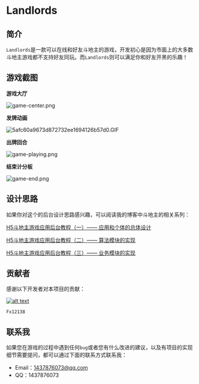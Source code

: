 # Landlords

## 简介

`Landlords`是一款可以在线和好友斗地主的游戏，开发初心是因为市面上的大多数斗地主游戏都不支持好友同玩。而`Landlords`则可以满足你和好友开黑的乐趣！

## 游戏截图

**游戏大厅**

![game-center.png](https://i.loli.net/2019/03/01/5c7927eb1e33d.png)

**发牌动画**

![5afc60a9673d872732ee1694126b57d0.GIF](https://i.loli.net/2019/03/01/5c792c6fb2d0d.gif)

**出牌回合**

![game-playing.png](https://i.loli.net/2019/03/01/5c79291f3a6e8.png)

**结束计分板**

![game-end.png](https://i.loli.net/2019/03/01/5c79292ed3d91.png)

## 设计思路

如果你对这个的后台设计思路感兴趣，可以阅读我的博客中斗地主的相关系列：

[H5斗地主游戏应用后台教程（一）—— 应用和个体的总体设计](https://pushy.site/2019/02/21/landroad-backend-1/)

[H5斗地主游戏应用后台教程（二）—— 算法模块的实现](https://pushy.site/2019/02/21/landroad-backend-2/)

[H5斗地主游戏应用后台教程（三）—— 业务模块的实现](https://pushy.site/2019/02/21/landroad-backend-3/)

## 贡献者

感谢以下开发者对本项目的贡献：

[![alt text](https://avatars3.githubusercontent.com/u/45006187?s=460&v=4 "title")](https://github.com/Fx12138)

`Fx12138`

## 联系我

如果您在游戏的过程中遇到任何`bug`或者您有什么改进的建议，以及有项目的实现细节需要提问，都可以通过下面的联系方式联系我：

- Email：1437876073@qq.com
- QQ：1437876073

